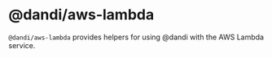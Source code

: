 # @dandi/aws-lambda

`@dandi/aws-lambda` provides helpers for using @dandi with the AWS
Lambda service.
